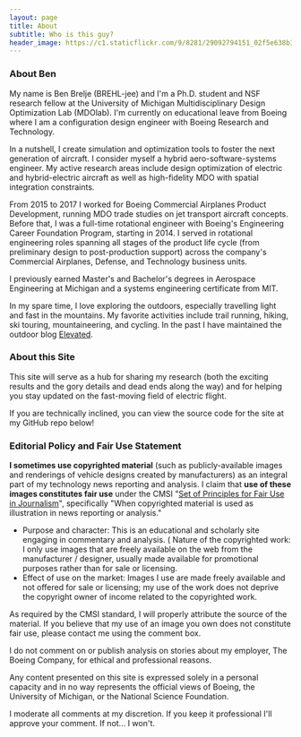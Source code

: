 ```yaml
---
layout: page
title: About
subtitle: Who is this guy?
header_image: https://c1.staticflickr.com/9/8281/29092794151_02f5e638b3_h.jpg
---
```


### About Ben
My name is Ben Brelje (BREHL-jee) and I'm a Ph.D. student and NSF research fellow at the University of Michigan Multidisciplinary Design Optimization Lab (MDOlab). I'm currently on educational leave from Boeing where I am a configuration design engineer with Boeing Research and Technology.

In a nutshell, I create simulation and optimization tools to foster the next generation of aircraft. I consider myself a hybrid aero-software-systems engineer. My active research areas include design optimization of electric and hybrid-electric aircraft as well as high-fidelity MDO with spatial integration constraints.

From 2015 to 2017 I worked for Boeing Commercial Airplanes Product Development, running MDO trade studies on jet transport aircraft concepts. Before that, I was a full-time rotational engineer with Boeing's Engineering Career Foundation Program, starting in 2014. I served in rotational engineering roles spanning all stages of the product life cycle (from preliminary design to post-production support) across the company's Commercial Airplanes, Defense, and Technology business units.

I previously earned Master's and Bachelor's degrees in Aerospace Engineering at Michigan and a systems engineering certificate from MIT.

In my spare time, I love exploring the outdoors, especially travelling light and fast in the mountains. My favorite activities include trail running, hiking, ski touring, mountaineering, and cycling. In the past I have maintained the outdoor blog [Elevated](http://bbrelje.wordpress.com/).

### About this Site
This site will serve as a hub for sharing my research (both the exciting results and the gory details and dead ends along the way) and for helping you stay updated on the fast-moving field of electric flight.

If you are technically inclined, you can view the source code for the site at my GitHub repo below!

### Editorial Policy and Fair Use Statement
**I sometimes use copyrighted material** (such as publicly-available images and renderings of vehicle designs created by manufacturers) as an integral part of my technology news reporting and analysis. I claim that **use of these images constitutes fair use** under the CMSI "[Set of Principles for Fair Use in Journalism](http://cmsimpact.org/code/set-principles-fair-use-journalism/)", specifically "When copyrighted material is used as illustration in news reporting or analysis."

* Purpose and character: This is an educational and scholarly site engaging in commentary and analysis.
( Nature of the copyrighted work: I only use images that are freely available on the web from the manufacturer / designer, usually made available for promotional purposes rather than for sale or licensing.
* Effect of use on the market: Images I use are made freely available and not offered for sale or licensing; my use of the work does not deprive the copyright owner of income related to the copyrighted work.

As required by the CMSI standard, I will properly attribute the source of the material. If you believe that my use of an image you own does not constitute fair use, please contact me using the comment box.

I do not comment on or publish analysis on stories about my employer, The Boeing Company, for ethical and professional reasons.

Any content presented on this site is expressed solely in a personal capacity and in no way represents the official views of Boeing, the University of Michigan, or the National Science Foundation.

I moderate all comments at my discretion. If you keep it professional I'll approve your comment. If not... I won't.
